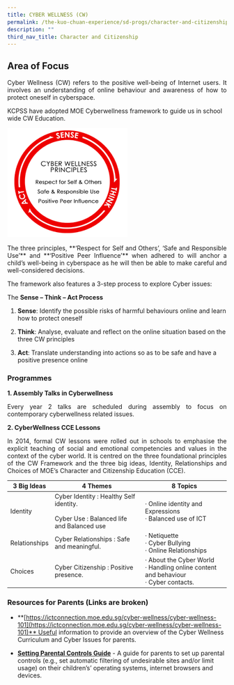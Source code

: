 ```yaml
---
title: CYBER WELLNESS (CW)
permalink: /the-kuo-chuan-experience/sd-progs/character-and-citizenship-programme/cyber-wellness-cw/
description: ""
third_nav_title: Character and Citizenship
---
```

## Area of Focus

<p align="justify">Cyber Wellness (CW) refers to the positive well-being of Internet users. It involves an understanding of online behaviour and awareness of how to protect oneself in cyberspace. 

KCPSS have adopted MOE Cyberwellness framework to guide us in school wide CW Education.</p>



<img src="/images/The%20Kuo%20Chuan%20Experience/Student%20Development%20Programmes/Cyber%20Wellness%201.png" style="width:55%">

<p align="justify">The three principles, **‘Respect for Self and Others’, ‘Safe and Responsible Use’** and **‘Positive Peer Influence’** when adhered to will anchor a child’s well-being in cyberspace as he will then be able to make careful and well-considered decisions. </p>

<p align="justify">The framework also features a 3-step process to explore Cyber issues:   </p>

	
The **Sense – Think – Act Process**

1. **Sense**: Identify the possible risks of harmful behaviours online and learn how to protect oneself

2. **Think**: Analyse, evaluate and reflect on the online situation based on the three CW principles

3. **Act**: Translate understanding into actions so as to be safe and have a positive presence online

### Programmes


**1. Assembly Talks in Cyberwellness**

  

<p align="justify">Every year 2 talks are scheduled during assembly to focus on contemporary cyberwellness related issues.</p>

  

**2. CyberWellness CCE Lessons**

  

<p align="justify">In 2014, formal CW lessons were rolled out in schools to emphasise the explicit teaching of social and emotional competencies and values in the context of the cyber world. It is centred on the three foundational principles of the CW Framework and the three big ideas, Identity, Relationships and Choices of MOE’s Character and Citizenship Education (CCE).</p>

<table>
<thead>
  <tr>
    <th>3 Big Ideas</th>
    <th>4 Themes</th>
    <th>8 Topics</th>
  </tr>
</thead>
<tbody>
  <tr>
    <td>Identity</td>
    <td>Cyber Identity : Healthy Self identity.<br> <br>Cyber Use : Balanced life and Balanced use</td>
    <td>· Online identity and Expressions<br>·       Balanced use of ICT</td>
  </tr>
  <tr>
    <td>Relationships</td>
    <td>Cyber Relationships : Safe and meaningful.</td>
    <td>·      Netiquette<br>·     Cyber Bullying<br>·     Online Relationships</td>
  </tr>
  <tr>
    <td>Choices</td>
    <td>Cyber Citizenship : Positive presence.</td>
    <td>·     About the Cyber World<br>·    Handling online content and behaviour<br>·      Cyber contacts.</td>
  </tr>
</tbody>
</table>


### Resources for Parents (Links are broken)

<p align="justify">

*   **[https://ictconnection.moe.edu.sg/cyber-wellness/cyber-wellness-101](https://ictconnection.moe.edu.sg/cyber-wellness/cyber-wellness-101)** Useful information to provide an overview of the Cyber Wellness Curriculum and Cyber Issues for parents.

  

*   **[Setting Parental Controls Guide](http://ictconnection.moe.edu.sg/cyber-wellness/for-parents/guides-and-tips/parental-controls)** \- A guide for parents to set up parental controls (e.g., set automatic filtering of undesirable sites and/or limit usage) on their children’s’ operating systems, internet browsers and devices.
	</p>